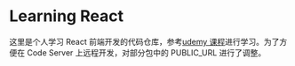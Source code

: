 # Learning React

这里是个人学习 React 前端开发的代码仓库，参考[udemy 课程](https://b23.tv/yS3xtZx)进行学习。为了方便在 Code Server 上远程开发，对部分包中的 PUBLIC_URL 进行了调整。
